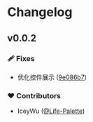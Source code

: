 # Changelog


## v0.0.2


### 🩹 Fixes

- 优化控件展示 ([9e086b7](https://github.com/iceywu/viewer-pro/commit/9e086b7))

### ❤️ Contributors

- IceyWu ([@Life-Palette](http://github.com/Life-Palette))

